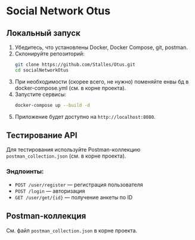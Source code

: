 # Social Network Otus

## Локальный запуск

1. Убедитесь, что установлены Docker, Docker Compose, git, postman.
2. Склонируйте репозиторий:
   ```bash
   git clone https://github.com/Stalles/Otus.git
   cd socialNetworkOtus
   ```
3. При необходимости (скорее всего, не нужно) поменяйте енвы бд в docker-compose.yml (см. в корне проекта).
4. Запустите сервисы:
   ```bash
   docker-compose up --build -d
   ```
5. Приложение будет доступно на `http://localhost:8080`.

## Тестирование API

Для тестирования используйте Postman-коллекцию `postman_collection.json` (см. в корне проекта).

### Эндпоинты:
- `POST /user/register` — регистрация пользователя
- `POST /login` — авторизация
- `GET /user/get/{id}` — получение анкеты по ID

## Postman-коллекция
См. файл `postman_collection.json` в корне проекта.